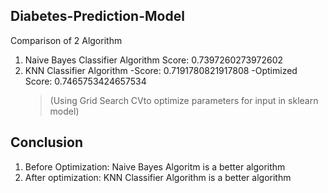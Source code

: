 ## Diabetes-Prediction-Model
Comparison of 2 Algorithm
1. Naive Bayes Classifier Algorithm
   Score: 0.7397260273972602
3. KNN Classifier Algorithm
      -Score: 0.7191780821917808
         -Optimized Score: 0.7465753424657534
   >(Using Grid Search CVto optimize parameters for input in sklearn model)

## Conclusion
1. Before Optimization: Naive Bayes Algoritm is a better algorithm
2. After optimization: KNN Classifier Algorithm is a better algorithm
